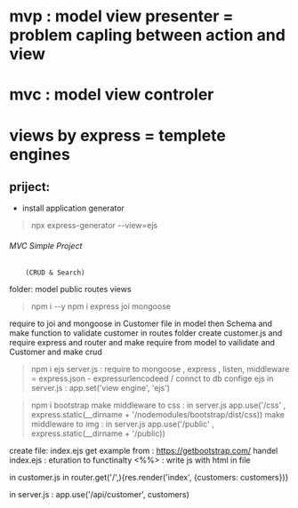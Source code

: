 # mvp : model view presenter  =  problem capling between action and view
# mvc : model view controler

# views by express  = templete engines

## priject:
- install application generator
> npx express-generator --view=ejs 


###### MVC Simple Project ########
        (CRUD & Search)
folder: 
model 
public
routes
views

> npm i --y 
> npm i express joi mongoose


require to joi and mongoose in Customer file in model then Schema  and make function to validate customer
in routes folder create customer.js and require express and router and make require from model to vailidate and Customer
and make crud
>npm i ejs
server.js : require to mongoose , express , listen, middleware = express.json - expressurlencodeed  / connct to db
confige ejs in server.js : app.set('view engine', 'ejs')

>npm i bootstrap
make middleware to css : in server.js app.use('/css' , express.static(__dirname + '/nodemodules/bootstrap/dist/css))
make middleware to img : in server.js app.use('/public' , express.static(__dirname + '/public))

create file: index.ejs
get example from : https://getbootstrap.com/
handel index.ejs : eturation to functinalty <%%> : write js with html in file

in customer.js in router.get('/',){res.render('index', {customers: customers})}

in server.js : app.use('/api/customer', customers)

